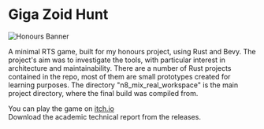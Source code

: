 # Giga Zoid Hunt
![Honours Banner](https://github.com/orangutanrider/GDPAbertayUndergrad-Honours/assets/99553929/679028ba-88c3-4d6e-9654-1ca6c3788b88)

A minimal RTS game, built for my honours project, using Rust and Bevy. The project's aim was to investigate the tools, with particular interest in architecture and maintainability. There are a number of Rust projects contained in the repo, most of them are small prototypes created for learning purposes. The directory "n8_mix_real_workspace" is the main project directory, where the final build was compiled from.

You can play the game on [itch.io](https://orangou.itch.io/hunt-the-giga-zoid)  
Download the academic technical report from the releases.

